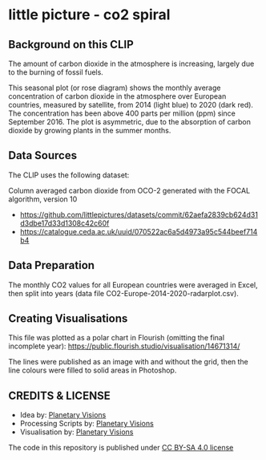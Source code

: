 # little picture - co2 spiral

## Background on this CLIP
The amount of carbon dioxide in the atmosphere is increasing, largely due to the burning of fossil fuels. 

This seasonal plot (or rose diagram) shows the monthly average concentration of carbon dioxide in the atmosphere over European countries, measured by satellite, from 2014 (light blue) to 2020 (dark red). The concentration has been above 400 parts per million (ppm) since September 2016. The plot is asymmetric, due to the absorption of carbon dioxide by growing plants in the summer months.

## Data Sources
The CLIP uses the following dataset:

Column averaged carbon dioxide from OCO-2 generated with the FOCAL algorithm, version 10
- https://github.com/littlepictures/datasets/commit/62aefa2839cb624d31d3dbe17d33d1308c42c60f
- https://catalogue.ceda.ac.uk/uuid/070522ac6a5d4973a95c544beef714b4

## Data Preparation
The monthly CO2 values for all European countries were averaged in Excel, then split into years (data file CO2-Europe-2014-2020-radarplot.csv). 

## Creating Visualisations
This file was plotted as a polar chart in Flourish (omitting the final incomplete year):
https://public.flourish.studio/visualisation/14671314/

The lines were published as an image with and without the grid, then the line colours were filled to solid areas in Photoshop.

## CREDITS & LICENSE
- Idea by: [Planetary Visions](http://www.planetaryvisions.com/index.php)
- Processing Scripts by: [Planetary Visions](http://www.planetaryvisions.com/index.php)
- Visualisation by: [Planetary Visions](http://www.planetaryvisions.com/index.php)

The code in this repository is published under [CC BY-SA 4.0 license](https://creativecommons.org/licenses/by-sa/4.0/)

